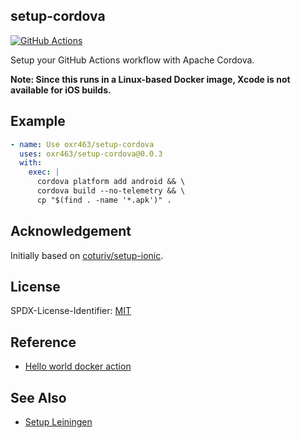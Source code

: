 ## setup-cordova

[![GitHub Actions](https://img.shields.io/github/actions/workflow/status/oxr463/setup-cordova/main.yml?branch=master&style=flat-square)](https://github.com/oxr463/setup-cordova/actions)

Setup your GitHub Actions workflow with Apache Cordova.

**Note: Since this runs in a Linux-based Docker image, Xcode is not available for iOS builds.**

## Example

```yaml
- name: Use oxr463/setup-cordova
  uses: oxr463/setup-cordova@0.0.3
  with:
    exec: |
      cordova platform add android && \
      cordova build --no-telemetry && \
      cp "$(find . -name '*.apk')" .
```

## Acknowledgement

Initially based on [coturiv/setup-ionic](https://github.com/coturiv/setup-ionic).

## License

SPDX-License-Identifier: [MIT](LICENSE)

## Reference

- [Hello world docker action](https://github.com/actions/hello-world-docker-action)

## See Also

- [Setup Leiningen](https://github.com/oxr463/setup-leiningen)
